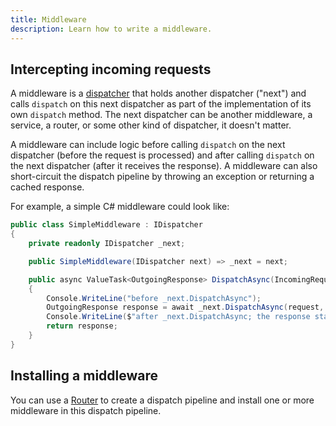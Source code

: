 ```yaml
---
title: Middleware
description: Learn how to write a middleware.
---
```


## Intercepting incoming requests

A middleware is a [dispatcher](dispatch-pipeline#the-dispatcher-abstraction) that holds another dispatcher ("next")
and calls `dispatch` on this next dispatcher as part of the implementation of its own `dispatch` method. The next
dispatcher can be another middleware, a service, a router, or some other kind of dispatcher, it doesn't matter.

A middleware can include logic before calling `dispatch` on the next dispatcher (before the request is processed) and
after calling `dispatch` on the next dispatcher (after it receives the response). A middleware can also short-circuit
the dispatch pipeline by throwing an exception or returning a cached response.

For example, a simple C# middleware could look like:

```csharp
public class SimpleMiddleware : IDispatcher
{
    private readonly IDispatcher _next;

    public SimpleMiddleware(IDispatcher next) => _next = next;

    public async ValueTask<OutgoingResponse> DispatchAsync(IncomingRequest request, CancellationToken cancellationToken)
    {
        Console.WriteLine("before _next.DispatchAsync");
        OutgoingResponse response = await _next.DispatchAsync(request, cancellationToken);
        Console.WriteLine($"after _next.DispatchAsync; the response status code is {response.StatusCode}");
        return response;
    }
}
```

## Installing a middleware

You can use a [Router](router) to create a dispatch pipeline and install one or more middleware in this dispatch
pipeline.
